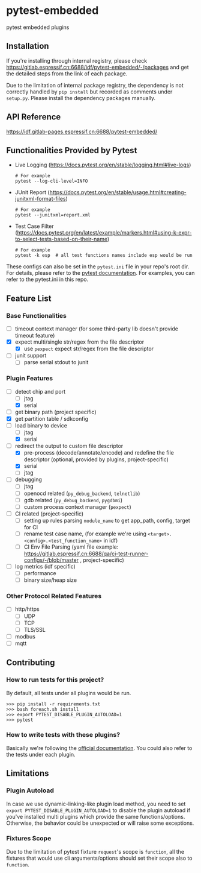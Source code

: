 # pytest-embedded

pytest embedded plugins

## Installation

If you're installing through internal registry, please
check https://gitlab.espressif.cn:6688/idf/pytest-embedded/-/packages and get the detailed steps from the link of each
package.

Due to the limitation of internal package registry, the dependency is not correctly handled by `pip install` but
recorded as comments under `setup.py`. Please install the dependency packages manually.

## API Reference

https://idf.gitlab-pages.espressif.cn:6688/pytest-embedded/

## Functionalities Provided by Pytest

- Live Logging (https://docs.pytest.org/en/stable/logging.html#live-logs)

  ```shell
  # For example
  pytest --log-cli-level=INFO
  ```

- JUnit Report (https://docs.pytest.org/en/stable/usage.html#creating-junitxml-format-files)

  ```shell
  # For example
  pytest --junitxml=report.xml
  ```

- Test Case
  Filter (https://docs.pytest.org/en/latest/example/markers.html#using-k-expr-to-select-tests-based-on-their-name)

  ```shell
  # For example
  pytest -k esp  # all test functions names include esp would be run
  ```

These configs can also be set in the `pytest.ini` file in your repo's root dir. For details, please refer to
the [pytest documentation](https://docs.pytest.org/en/6.2.x/customize.html). For examples, you can refer to the
pytest.ini in this repo.

## Feature List

### Base Functionalities

- [ ] timeout context manager (for some third-party lib doesn't provide timeout feature)
- [x] expect multi/single str/regex from the file descriptor
  - [x] use `pexpect` expect str/regex from the file descriptor
- [ ] junit support
  - [ ] parse serial stdout to junit

### Plugin Features

- [ ] detect chip and port
  - [ ] jtag
  - [x] serial
- [ ] get binary path (project specific)
- [x] get partition table / sdkconfig
- [ ] load binary to device
  - [ ] jtag
  - [x] serial
- [ ] redirect the output to custom file descriptor
  - [x] pre-process (decode/annotate/encode) and redefine the file descriptor (optional, provided by plugins,
    project-specific)
  - [x] serial
  - [ ] jtag
- [ ] debugging
  - [ ] jtag
  - [ ] openocd related (`py_debug_backend`, `telnetlib`)
  - [ ] gdb related (`py_debug_backend`, `pygdbmi`)
  - [ ] custom process context manager (`pexpect`)
- [ ] CI related (project-specific)
  - [ ] setting up rules parsing `module_name` to get app_path, config, target for CI
  - [ ] rename test case name, (for example we're using `<target>.<config>.<test_function_name>` in idf)
  - [ ] CI Env File Parsing (yaml file example: https://gitlab.espressif.cn:6688/qa/ci-test-runner-configs/-/blob/master
    , project-specific)
- [ ] log metrics (idf specific)
  - [ ] performance
  - [ ] binary size/heap size

### Other Protocol Related Features

- [ ] http/https
  - [ ] UDP
  - [ ] TCP
  - [ ] TLS/SSL
- [ ] modbus
- [ ] mqtt

## Contributing

### How to run tests for this project?

By default, all tests under all plugins would be run.

```shell
>>> pip install -r requirements.txt
>>> bash foreach.sh install
>>> export PYTEST_DISABLE_PLUGIN_AUTOLOAD=1
>>> pytest
```

### How to write tests with these plugins?

Basically we're following
the [official documentation](https://docs.pytest.org/en/stable/writing_plugins.html#testing-plugins). You could also
refer to the tests under each plugin.

## Limitations

### Plugin Autoload

In case we use dynamic-linking-like plugin load method, you need to set `export PYTEST_DISABLE_PLUGIN_AUTOLOAD=1` to
disable the plugin autoload if you've installed multi plugins which provide the same functions/options. Otherwise, the
behavior could be unexpected or will raise some exceptions.

### Fixtures Scope

Due to the limitation of pytest fixture `request`'s scope is `function`, all the fixtures that would use cli
arguments/options should set their scope also to `function`.
